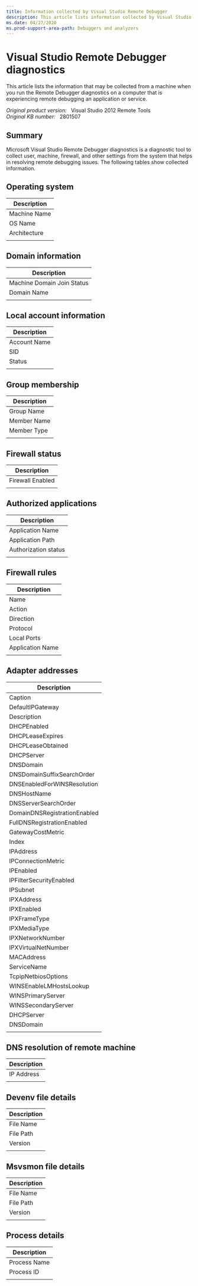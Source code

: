 ```yaml
---
title: Information collected by Visual Studio Remote Debugger
description: This article lists information collected by Visual Studio Remote Debugger diagnostics.
ms.date: 04/27/2020
ms.prod-support-area-path: Debuggers and analyzers
---
```

# Visual Studio Remote Debugger diagnostics

This article lists the information that may be collected from a machine when you run the Remote Debugger diagnostics on a computer that is experiencing remote debugging an application or service.

_Original product version:_ &nbsp; Visual Studio 2012 Remote Tools  
_Original KB number:_ &nbsp; 2801507

## Summary

Microsoft Visual Studio Remote Debugger diagnostics is a diagnostic tool to collect user, machine, firewall, and other settings from the system that helps in resolving remote debugging issues. The following tables show collected information.

## Operating system

| Description |
|---|
|Machine Name|
|OS Name|
|Architecture|
||

## Domain information

| Description |
|---|
|Machine Domain Join Status|
|Domain Name|
||

## Local account information

| Description |
|---|
|Account Name|
|SID|
|Status|
||

## Group membership

| Description |
|---|
|Group Name|
|Member Name|
|Member Type|
||

## Firewall status

| Description |
|---|
|Firewall Enabled|
||

## Authorized applications

| Description |
|---|
|Application Name|
|Application Path|
|Authorization status|
||

## Firewall rules  

| Description |
|---|
|Name|
|Action|
|Direction|
|Protocol|
|Local Ports|
|Application Name|
||

## Adapter addresses  

| Description |
|---|
|Caption|
|DefaultIPGateway|
|Description|
|DHCPEnabled|
|DHCPLeaseExpires|
|DHCPLeaseObtained|
|DHCPServer|
|DNSDomain|
|DNSDomainSuffixSearchOrder|
|DNSEnabledForWINSResolution|
|DNSHostName|
|DNSServerSearchOrder|
|DomainDNSRegistrationEnabled|
|FullDNSRegistrationEnabled|
|GatewayCostMetric|
|Index|
|IPAddress|
|IPConnectionMetric|
|IPEnabled|
|IPFilterSecurityEnabled|
|IPSubnet|
|IPXAddress|
|IPXEnabled|
|IPXFrameType|
|IPXMediaType|
|IPXNetworkNumber|
|IPXVirtualNetNumber|
|MACAddress|
|ServiceName|
|TcpipNetbiosOptions|
|WINSEnableLMHostsLookup|
|WINSPrimaryServer|
|WINSSecondaryServer|
|DHCPServer|
|DNSDomain|
||

## DNS resolution of remote machine  

| Description |
|---|
|IP Address|
||

## Devenv file details

| Description |
|---|
|File Name|
|File Path|
|Version|
||

## Msvsmon file details

| Description |
|---|
|File Name|
|File Path|
|Version|
||

## Process details

| Description |
|---|
|Process Name|
|Process ID|
||
